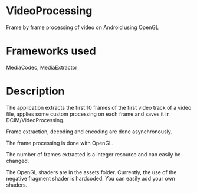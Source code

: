 # VideoProcessing
Frame by frame processing of video on Android using OpenGL
# Frameworks used
MediaCodec, MediaExtractor
# Description
The application extracts the first 10 frames of the first video track of a video file, applies some custom processing on each frame and saves it in DCIM/VideoProcessing.

Frame extraction, decoding and encoding are done asynchronously.

The frame processing is done with OpenGL.

The number of frames extracted is a integer resource and can easily be changed.

The OpenGL shaders are in the assets folder. Currently, the use of the negative fragment shader is hardcoded. You can easily add your own shaders.

